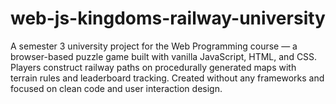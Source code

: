 # web-js-kingdoms-railway-university
A semester 3 university project for the Web Programming course — a browser-based puzzle game built with vanilla JavaScript, HTML, and CSS. Players construct railway paths on procedurally generated maps with terrain rules and leaderboard tracking. Created without any frameworks and focused on clean code and user interaction design.
